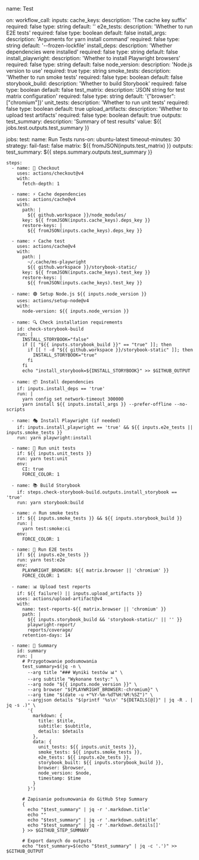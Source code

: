 name: Test

on:
  workflow_call:
    inputs:
      cache_keys:
        description: 'The cache key suffix'
        required: false
        type: string
        default: ''
      e2e_tests:
        description: 'Whether to run E2E tests'
        required: false
        type: boolean
        default: false
      install_args:
        description: 'Arguments for yarn install command'
        required: false
        type: string
        default: '--frozen-lockfile'
      install_deps:
        description: 'Whether dependencies were installed'
        required: false
        type: string
        default: false
      install_playwright:
        description: 'Whether to install Playwright browsers'
        required: false
        type: string
        default: false
      node_version:
        description: 'Node.js version to use'
        required: true
        type: string
      smoke_tests:
        description: 'Whether to run smoke tests'
        required: false
        type: boolean
        default: false
      storybook_build:
        description: 'Whether to build Storybook'
        required: false
        type: boolean
        default: false
      test_matrix:
        description: 'JSON string for test matrix configuration'
        required: false
        type: string
        default: '{"browser": ["chromium"]}'
      unit_tests:
        description: 'Whether to run unit tests'
        required: false
        type: boolean
        default: true
      upload_artifacts:
        description: 'Whether to upload test artifacts'
        required: false
        type: boolean
        default: true
    outputs:
      test_summary:
        description: 'Summary of test results'
        value: ${{ jobs.test.outputs.test_summary }}

jobs:
  test:
    name: Run Tests
    runs-on: ubuntu-latest
    timeout-minutes: 30
    strategy:
      fail-fast: false
      matrix: ${{ fromJSON(inputs.test_matrix) }}
    outputs:
      test_summary: ${{ steps.summary.outputs.test_summary }}

    steps:
      - name: 📝 Checkout
        uses: actions/checkout@v4
        with:
          fetch-depth: 1

      - name: ⚡ Cache dependencies
        uses: actions/cache@v4
        with:
          path: |
            ${{ github.workspace }}/node_modules/
          key: ${{ fromJSON(inputs.cache_keys).deps_key }}
          restore-keys: |
            ${{ fromJSON(inputs.cache_keys).deps_key }}

      - name: ⚡ Cache test
        uses: actions/cache@v4
        with:
          path: |
            ~/.cache/ms-playwright
            ${{ github.workspace }}/storybook-static/
          key: ${{ fromJSON(inputs.cache_keys).test_key }}
          restore-keys: |
            ${{ fromJSON(inputs.cache_keys).test_key }}

      - name: 🟢 Setup Node.js ${{ inputs.node_version }}
        uses: actions/setup-node@v4
        with:
          node-version: ${{ inputs.node_version }}

      - name: 🔍 Check installation requirements
        id: check-storybook-build
        run: |
          INSTALL_STORYBOOK="false"
          if [[ "${{ inputs.storybook_build }}" == "true" ]]; then
            if [[ ! -d "${{ github.workspace }}/storybook-static" ]]; then
              INSTALL_STORYBOOK="true"
            fi
          fi
          echo "install_storybook=${INSTALL_STORYBOOK}" >> $GITHUB_OUTPUT

      - name: 📦 Install dependencies
        if: inputs.install_deps == 'true'
        run: |
          yarn config set network-timeout 300000
          yarn install ${{ inputs.install_args }} --prefer-offline --no-scripts

      - name: 🎭 Install Playwright (if needed)
        if: inputs.install_playwright == 'true' && ${{ inputs.e2e_tests || inputs.smoke_tests }}
        run: yarn playwright:install

      - name: 🧪 Run unit tests
        if: ${{ inputs.unit_tests }}
        run: yarn test:unit
        env:
          CI: true
          FORCE_COLOR: 1

      - name: 📚 Build Storybook
        if: steps.check-storybook-build.outputs.install_storybook == 'true'
        run: yarn storybook:build

      - name: 🔥 Run smoke tests
        if: ${{ inputs.smoke_tests }} && ${{ inputs.storybook_build }}
        run: |
          yarn test:smoke:ci
        env:
          FORCE_COLOR: 1

      - name: 🤖 Run E2E tests
        if: ${{ inputs.e2e_tests }}
        run: yarn test:e2e
        env:
          PLAYWRIGHT_BROWSER: ${{ matrix.browser || 'chromium' }}
          FORCE_COLOR: 1

      - name: 📊 Upload test reports
        if: ${{ failure() || inputs.upload_artifacts }}
        uses: actions/upload-artifact@v4
        with:
          name: test-reports-${{ matrix.browser || 'chromium' }}
          path: |
            ${{ inputs.storybook_build && 'storybook-static/' || '' }}
            playwright-report/
            reports/coverage/
          retention-days: 14

      - name: 📝 Summary
        id: summary
        run: |
          # Przygotowanie podsumowania
          test_summary=$(jq -n \
            --arg title "### Wyniki testów 📊" \
            --arg subtitle "Wykonane testy:" \
            --arg node "${{ inputs.node_version }}" \
            --arg browser "${PLAYWRIGHT_BROWSER:-chromium}" \
            --arg time "$(date -u +"%Y-%m-%dT%H:%M:%SZ")" \
            --argjson details "$(printf '%s\n' "${DETAILS[@]}" | jq -R . | jq -s .)" \
            '{
              markdown: {
                title: $title,
                subtitle: $subtitle,
                details: $details
              },
              data: {
                unit_tests: ${{ inputs.unit_tests }},
                smoke_tests: ${{ inputs.smoke_tests }},
                e2e_tests: ${{ inputs.e2e_tests }},
                storybook_built: ${{ inputs.storybook_build }},
                browser: $browser,
                node_version: $node,
                timestamp: $time
              }
            }')

          # Zapisanie podsumowania do GitHub Step Summary
          {
            echo "$test_summary" | jq -r '.markdown.title'
            echo ""
            echo "$test_summary" | jq -r '.markdown.subtitle'
            echo "$test_summary" | jq -r '.markdown.details[]'
          } >> $GITHUB_STEP_SUMMARY

          # Export danych do outputs
          echo "test_summary=$(echo "$test_summary" | jq -c '.')" >> $GITHUB_OUTPUT
